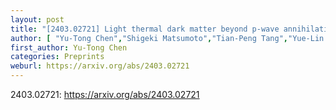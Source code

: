 ```yaml
---
layout: post
title: "[2403.02721] Light thermal dark matter beyond p-wave annihilation in minimal Higgs portal model"
author: [ "Yu-Tong Chen","Shigeki Matsumoto","Tian-Peng Tang","Yue-Lin Sming Tsai","Lei Wu" ]
first_author: Yu-Tong Chen
categories: Preprints
weburl: https://arxiv.org/abs/2403.02721
---
```


2403.02721: https://arxiv.org/abs/2403.02721

